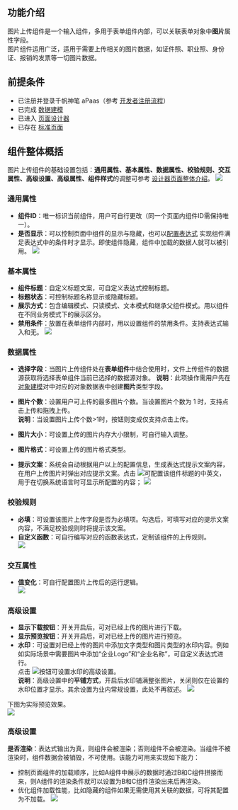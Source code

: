 ## **功能介绍**
图片上传组件是一个输入组件，多用于表单组件内部，可以关联表单对象中**图片**属性字段。  
图片组件运用广泛，适用于需要上传相关的图片数据，如证件照、职业照、身份证、报销的发票等一切图片数据。  

## **前提条件** 

- 已注册并登录千帆神笔 aPaas（参考 [开发者注册流程](https://cloud.tencent.com/document/product/1365/68054)）
- 已完成 [数据建模](https://cloud.tencent.com/document/product/1365/67951)
- 已进入 [页面设计器](https://cloud.tencent.com/document/product/1365/67961)
- 已存在 [标准页面](https://cloud.tencent.com/document/product/1365/67961)  
        
## **组件整体概括**  
图片上传组件的基础设置包括：**通用属性、基本属性、数据属性、校验规则、交互属性、高级设置、高级属性、组件样式**的调整可参考 [设计器页面整体介绍](https://cloud.tencent.com/document/product/1365/67961#.E5.8F.B3.E4.BE.A7.E5.B1.9E.E6.80.A7.E9.9D.A2.E6.9D.BF)。
![](https://qcloudimg.tencent-cloud.cn/raw/4908298db477015d79f7640a2f14a667.png)

### **通用属性** 
- **组件ID**：唯一标识当前组件，用户可自行更改（同一个页面内组件ID需保持唯一）。  
- **是否显示**：可以控制页面中组件的显示与隐藏，也可以[配置表达式](https://cloud.tencent.com/document/product/1365/67905) 实现组件满足表达式中的条件时才显示。即使组件隐藏，组件中加载的数据人就可以被引用。 
![](https://qcloudimg.tencent-cloud.cn/raw/606c646d8b3ea03d86dcc25e80c0c90f.png)  

### **基本属性**  

- **组件标题**：自定义标题文案，可自定义表达式控制标题。  
- **标题状态**：可控制标题名称显示或隐藏标题。  
- **展示方式**：包含编辑模式、只读模式、文本模式和继承父组件模式。用以组件在不同业务模式下的展示区分。
- **禁用条件**：放置在表单组件内部时，用以设置组件的禁用条件。支持表达式输入和无。 
![](https://qcloudimg.tencent-cloud.cn/raw/a6068449fea1f9bfad2cda8cebf91967.png)  

### **数据属性**   

- **选择字段**：当图片上传组件处在**表单组件**中结合使用时，文件上传组件的数据源获取将选择表单组件当前已选择的数据源对象。 
**说明**：此项操作需用户先在[对象建模](https://cloud.tencent.com/document/product/1365/67951)对中对应的对象数据表中创建**图片**类型字段。
 
- **图片个数**：设置用户可上传的最多图片个数。当设置图片个数为 1 时，支持点击上传和拖拽上传。  
**说明**：当设置图片上传个数>1时，按钮则变成仅支持点击上传。

- **图片大小**：可设置上传的图片内存大小限制，可自行输入调整。  

- **图片格式**：可设置上传的图片格式类型。  

- **提示文案**：系统会自动根据用户以上的配置信息，生成表达式提示文案内容，在用户上传图片时弹出对应提示文案。点击 ![](https://qcloudimg.tencent-cloud.cn/raw/e51bb12b571351163437c5707f9dd448.png)可配置该组件标题的中英文，用于在切换系统语言时可显示所配置的内容；
![](https://qcloudimg.tencent-cloud.cn/raw/69ecf0625a711fd2bfab56a0a8ba2bee.png)

### **校验规则**

- **必填**：可设置该图片上传字段是否为必填项。勾选后，可填写对应的提示文案内容，不满足校验规则时将提示该文案。
- **自定义函数**：可自行编写对应的函数表达式，定制该组件的上传规则。  
![](https://qcloudimg.tencent-cloud.cn/raw/e3fd0b96afd48f29d75a5ffd8e7f3d23.png)

### **交互属性**  

- **值变化**：可自行配置图片上传后的运行逻辑。  
![](https://qcloudimg.tencent-cloud.cn/raw/96420a312b1a448dd9d859fd77892a91.png)  
 	
### **高级设置**  

- **显示下载按钮**：开关开启后，可对已经上传的图片进行下载。 
- **显示预览按钮**：开关开启后，可对已经上传的图片进行预览。  
- **水印**：可设置对已经上传的图片中添加文字类型和图片类型的水印内容。例如如实际场景中需要图片中添加“企业Logo”和“企业名称”，可自定义表达式进行。  
点击 ![](https://qcloudimg.tencent-cloud.cn/raw/ca8772fd229bad8b83a5e0f186797f35.png)按钮可设置水印的高级设置。  
**说明**：高级设置中的**平铺方式**，开启后水印铺满整张图片，关闭则仅在设置的水印位置才显示。其余设置为业内常规设置，此处不再叙述。
![](https://qcloudimg.tencent-cloud.cn/raw/1d93aed14b4cc83a14ad12af44c69056.png)

下图为实际预览效果。  
![](https://qcloudimg.tencent-cloud.cn/raw/141d696b99240142765f63685eec8114.png)


### **高级设置** 

**是否渲染**：表达式输出为真，则组件会被渲染；否则组件不会被渲染。当组件不被渲染时，组件数据会被销毁，不可使用。该能力可用来实现如下能力：  
- 控制页面组件的加载顺序，比如A组件中展示的数据时通过B和C组件拼接而来，则A组件的渲染条件就可以设置为B和C组件渲染出来后再渲染。
- 优化组件加载性能，比如隐藏的组件如果无需使用其关联的数据，可将其配置为不加载。
![](https://qcloudimg.tencent-cloud.cn/raw/d5757f78e2163aabf9723b7a386f287c.png)